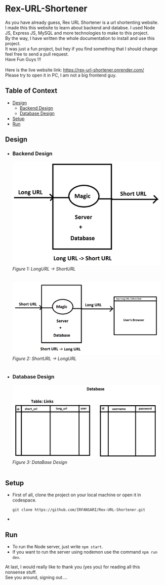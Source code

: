 # Rex-URL-Shortener
As you have already guess, Rex URL Shortener is a url shortenting website. I made this this website to learn about backend and databse. I used Node JS, Express JS, MySQL and more technologies to make to this project. <br/>
By the way, I have written the whole documentation to install and use this project. <br/>
It was just a fun project, but hey if you find something that I should change feel free to send a pull request. <br/>
Have Fun Guys !!! <br/>
<br/>
Here is the live website link: https://rex-url-shortener.onrender.com/ <br/>
Please try to open it in PC, I am not a big frontend guy.
<br/>

## Table of Context
- [Design](#design)
  - [Backend Design](#backend-design)
  - [Database Design](#database-design)
- [Setup](#setup)
- [Run](#run)

## Design
- ### Backend Design
  ![LongURL -> ShortURL](images/backend-design1.png) <br/>
  *Figure 1: LongURL -> ShortURL* <br/><br/><br/>
  ![ShortURL -> LongURL](images/backend-design2.png) <br/>
  *Figure 2: ShortURL -> LongURL* <br/><br/>
- ### Database Design
  ![DataBase](images/backend-design3.png) <br/>
  *Figure 3: DataBase Design* <br/><br/>
  
## Setup
- First of all, clone the project on your local machine or open it in codespace.
  ```
  git clone https://github.com/IRFANSARI/Rex-URL-Shortener.git
  ```
- 


## Run
- To run the Node server, just write ```npm start```.
- If you want to run the server using nodemon use the command ```npm run dev```.

At last, I would really like to thank you (yes you) for reading all this nonsense stuff. <br/>
See you around, signing out....
